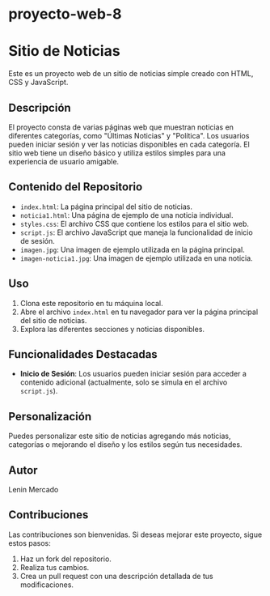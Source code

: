 # proyecto-web-8
# Sitio de Noticias

Este es un proyecto web de un sitio de noticias simple creado con HTML, CSS y JavaScript.

## Descripción

El proyecto consta de varias páginas web que muestran noticias en diferentes categorías, como "Últimas Noticias" y "Política". Los usuarios pueden iniciar sesión y ver las noticias disponibles en cada categoría. El sitio web tiene un diseño básico y utiliza estilos simples para una experiencia de usuario amigable.

## Contenido del Repositorio

- `index.html`: La página principal del sitio de noticias.
- `noticia1.html`: Una página de ejemplo de una noticia individual.
- `styles.css`: El archivo CSS que contiene los estilos para el sitio web.
- `script.js`: El archivo JavaScript que maneja la funcionalidad de inicio de sesión.
- `imagen.jpg`: Una imagen de ejemplo utilizada en la página principal.
- `imagen-noticia1.jpg`: Una imagen de ejemplo utilizada en una noticia.

## Uso

1. Clona este repositorio en tu máquina local.
2. Abre el archivo `index.html` en tu navegador para ver la página principal del sitio de noticias.
3. Explora las diferentes secciones y noticias disponibles.

## Funcionalidades Destacadas

- **Inicio de Sesión**: Los usuarios pueden iniciar sesión para acceder a contenido adicional (actualmente, solo se simula en el archivo `script.js`).

## Personalización

Puedes personalizar este sitio de noticias agregando más noticias, categorías o mejorando el diseño y los estilos según tus necesidades.

## Autor

Lenin Mercado

## Contribuciones

Las contribuciones son bienvenidas. Si deseas mejorar este proyecto, sigue estos pasos:

1. Haz un fork del repositorio.
2. Realiza tus cambios.
3. Crea un pull request con una descripción detallada de tus modificaciones.
